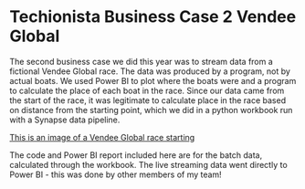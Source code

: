 # Techionista Business Case 2 Vendee Global

The second business case we did this year was to stream data from a fictional Vendee Global race. The data was produced by a program, not by actual boats. We used Power BI to plot where the boats were and a program to calculate the place of each boat in the race. Since our data came from the start of the race, it was legitimate to calculate place in the race based on distance from the starting point, which we did in a python workbook run with a Synapse data pipeline.

[This is an image of a Vendee Global race starting](https://github.com/hgiffard/TechionistaBC2/blob/main/Vendee-start-2016-web-696x459.jpg)

The code and Power BI report included here are for the batch data, calculated through the workbook. The live streaming data went directly to Power BI - this was done by other members of my team!
